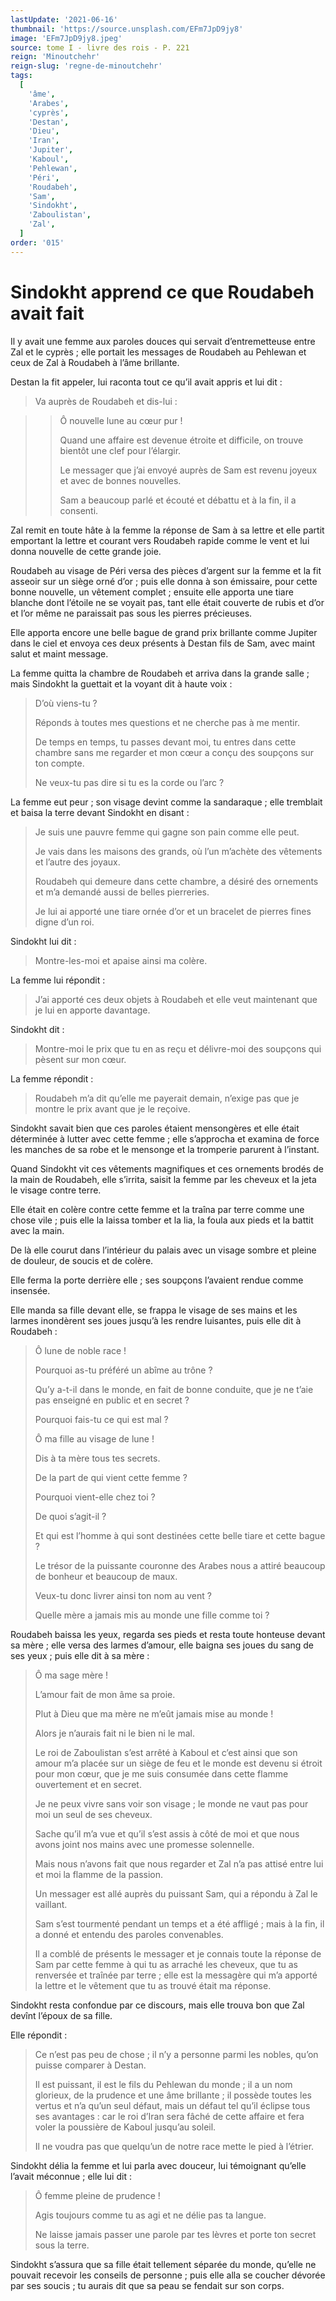 ```yaml
---
lastUpdate: '2021-06-16'
thumbnail: 'https://source.unsplash.com/EFm7JpD9jy8'
image: 'EFm7JpD9jy8.jpeg'
source: tome I - livre des rois - P. 221
reign: 'Minoutchehr'
reign-slug: 'regne-de-minoutchehr'
tags:
  [
    'âme',
    'Arabes',
    'cyprès',
    'Destan',
    'Dieu',
    'Iran',
    'Jupiter',
    'Kaboul',
    'Pehlewan',
    'Péri',
    'Roudabeh',
    'Sam',
    'Sindokht',
    'Zaboulistan',
    'Zal',
  ]
order: '015'
---
```


# Sindokht apprend ce que Roudabeh avait fait

Il y avait une femme aux paroles douces qui servait d’entremetteuse entre Zal et le cyprès ; elle portait les messages de Roudabeh au Pehlewan et ceux de Zal à Roudabeh à l’âme brillante.

Destan la fit appeler, lui raconta tout ce qu’il avait appris et lui dit :

> Va auprès de Roudabeh et dis-lui :

> > Ô nouvelle lune au cœur pur !
> >
> > Quand une affaire est devenue étroite et difficile, on trouve bientôt une clef pour l’élargir.
> >
> > Le messager que j’ai envoyé auprès de Sam est revenu joyeux et avec de bonnes nouvelles.
> >
> > Sam a beaucoup parlé et écouté et débattu et à la fin, il a consenti.

Zal remit en toute hâte à la femme la réponse de Sam à sa lettre et elle partit emportant la lettre et courant vers Roudabeh rapide comme le vent et lui donna nouvelle de cette grande joie.

Roudabeh au visage de Péri versa des pièces d’argent sur la femme et la fit asseoir sur un siège orné d’or ; puis elle donna à son émissaire, pour cette bonne nouvelle, un vêtement complet ; ensuite elle apporta une tiare blanche dont l’étoile ne se voyait pas, tant elle était couverte de rubis et d’or et l’or même ne paraissait pas sous les pierres précieuses.

Elle apporta encore une belle bague de grand prix brillante comme Jupiter dans le ciel et envoya ces deux présents à Destan fils de Sam, avec maint salut et maint message.

La femme quitta la chambre de Roudabeh et arriva dans la grande salle ; mais Sindokht la guettait et la voyant dit à haute voix :

> D’où viens-tu ?
>
> Réponds à toutes mes questions et ne cherche pas à me mentir.
>
> De temps en temps, tu passes devant moi, tu entres dans cette chambre sans me regarder et mon cœur a conçu des soupçons sur ton compte.
>
> Ne veux-tu pas dire si tu es la corde ou l’arc ?

La femme eut peur ; son visage devint comme la sandaraque ; elle tremblait et baisa la terre devant Sindokht en disant :

> Je suis une pauvre femme qui gagne son pain comme elle peut.
>
> Je vais dans les maisons des grands, où l’un m’achète des vêtements et l’autre des joyaux.
>
> Roudabeh qui demeure dans cette chambre, a désiré des ornements et m’a demandé aussi de belles pierreries.
>
> Je lui ai apporté une tiare ornée d’or et un bracelet de pierres fines digne d’un roi.

Sindokht lui dit :

> Montre-les-moi et apaise ainsi ma colère.

La femme lui répondit :

> J’ai apporté ces deux objets à Roudabeh et elle veut maintenant que je lui en apporte davantage.

Sindokht dit :

> Montre-moi le prix que tu en as reçu et délivre-moi des soupçons qui pèsent sur mon cœur.

La femme répondit :

> Roudabeh m’a dit qu’elle me payerait demain, n’exige pas que je montre le prix avant que je le reçoive.

Sindokht savait bien que ces paroles étaient mensongères et elle était déterminée à lutter avec cette femme ; elle s’approcha et examina de force les manches de sa robe et le mensonge et la tromperie parurent à l’instant.

Quand Sindokht vit ces vêtements magnifiques et ces ornements brodés de la main de Roudabeh, elle s’irrita, saisit la femme par les cheveux et la jeta le visage contre terre.

Elle était en colère contre cette femme et la traîna par terre comme une chose vile ; puis elle la laissa tomber et la lia, la foula aux pieds et la battit avec la main.

De là elle courut dans l’intérieur du palais avec un visage sombre et pleine de douleur, de soucis et de colère.

Elle ferma la porte derrière elle ; ses soupçons l’avaient rendue comme insensée.

Elle manda sa fille devant elle, se frappa le visage de ses mains et les larmes inondèrent ses joues jusqu’à les rendre luisantes, puis elle dit à Roudabeh :

> Ô lune de noble race !
>
> Pourquoi as-tu préféré un abîme au trône ?
>
> Qu’y a-t-il dans le monde, en fait de bonne conduite, que je ne t’aie pas enseigné en public et en secret ?
>
> Pourquoi fais-tu ce qui est mal ?
>
> Ô ma fille au visage de lune !
>
> Dis à ta mère tous tes secrets.
>
> De la part de qui vient cette femme ?
>
> Pourquoi vient-elle chez toi ?
>
> De quoi s’agit-il ?
>
> Et qui est l’homme à qui sont destinées cette belle tiare et cette bague ?
>
> Le trésor de la puissante couronne des Arabes nous a attiré beaucoup de bonheur et beaucoup de maux.
>
> Veux-tu donc livrer ainsi ton nom au vent ?
>
> Quelle mère a jamais mis au monde une fille comme toi ?

Roudabeh baissa les yeux, regarda ses pieds et resta toute honteuse devant sa mère ; elle versa des larmes d’amour, elle baigna ses joues du sang de ses yeux ; puis elle dit à sa mère :

> Ô ma sage mère !
>
> L’amour fait de mon âme sa proie.
>
> Plut à Dieu que ma mère ne m’eût jamais mise au monde !
>
> Alors je n’aurais fait ni le bien ni le mal.
>
> Le roi de Zaboulistan s’est arrêté à Kaboul et c’est ainsi que son amour m’a placée sur un siège de feu et le monde est devenu si étroit pour mon cœur, que je me suis consumée dans cette flamme ouvertement et en secret.
>
> Je ne peux vivre sans voir son visage ; le monde ne vaut pas pour moi un seul de ses cheveux.
>
> Sache qu’il m’a vue et qu’il s’est assis à côté de moi et que nous avons joint nos mains avec une promesse solennelle.
>
> Mais nous n’avons fait que nous regarder et Zal n’a pas attisé entre lui et moi la flamme de la passion.
>
> Un messager est allé auprès du puissant Sam, qui a répondu à Zal le vaillant.
>
> Sam s’est tourmenté pendant un temps et a été affligé ; mais à la fin, il a donné et entendu des paroles convenables.
>
> Il a comblé de présents le messager et je connais toute la réponse de Sam par cette femme à qui tu as arraché les cheveux, que tu as renversée et traînée par terre ; elle est la messagère qui m’a apporté la lettre et le vêtement que tu as trouvé était ma réponse.

Sindokht resta confondue par ce discours, mais elle trouva bon que Zal devînt l’époux de sa fille.

Elle répondit :

> Ce n’est pas peu de chose ; il n’y a personne parmi les nobles, qu’on puisse comparer à Destan.
>
> Il est puissant, il est le fils du Pehlewan du monde ; il a un nom glorieux, de la prudence et une âme brillante ; il possède toutes les vertus et n’a qu’un seul défaut, mais un défaut tel qu’il éclipse tous ses avantages : car le roi d’Iran sera fâché de cette affaire et fera voler la poussière de Kaboul jusqu’au soleil.
>
> Il ne voudra pas que quelqu’un de notre race mette le pied à l’étrier.

Sindokht délia la femme et lui parla avec douceur, lui témoignant qu’elle l’avait méconnue ; elle lui dit :

> Ô femme pleine de prudence !
>
> Agis toujours comme tu as agi et ne délie pas ta langue.
>
> Ne laisse jamais passer une parole par tes lèvres et porte ton secret sous la terre.

Sindokht s’assura que sa fille était tellement séparée du monde, qu’elle ne pouvait recevoir les conseils de personne ; puis elle alla se coucher dévorée par ses soucis ; tu aurais dit que sa peau se fendait sur son corps.
